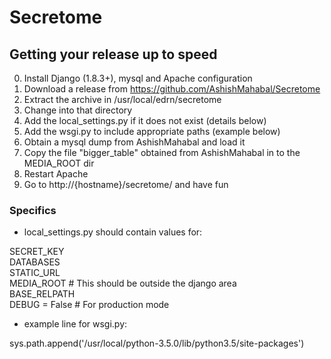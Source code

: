 # Secretome

## Getting your release up to speed

0. Install Django (1.8.3+), mysql and Apache configuration
1. Download a release from https://github.com/AshishMahabal/Secretome
2. Extract the archive in /usr/local/edrn/secretome
3. Change into that directory
4. Add the local_settings.py if it does not exist (details below)
5. Add the wsgi.py to include appropriate paths (example below)
6. Obtain a mysql dump from AshishMahabal and load it
7. Copy the file "bigger_table" obtained from AshishMahabal in to the MEDIA_ROOT dir
8. Restart Apache
9. Go to http://{hostname}/secretome/ and have fun

### Specifics

- local_settings.py should contain values for:

SECRET_KEY  
DATABASES  
STATIC_URL  
MEDIA_ROOT	# This should be outside the django area  
BASE_RELPATH  
DEBUG = False	# For production mode  

- example line for wsgi.py:

sys.path.append('/usr/local/python-3.5.0/lib/python3.5/site-packages')
